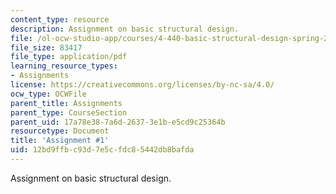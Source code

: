 ```yaml
---
content_type: resource
description: Assignment on basic structural design.
file: /ol-ocw-studio-app/courses/4-440-basic-structural-design-spring-2009/12bd9ffbc93d7e5cfdc85442db8bafda_MIT4_440s09_assn01.pdf
file_size: 83417
file_type: application/pdf
learning_resource_types:
- Assignments
license: https://creativecommons.org/licenses/by-nc-sa/4.0/
ocw_type: OCWFile
parent_title: Assignments
parent_type: CourseSection
parent_uid: 17a78e38-7a6d-2637-3e1b-e5cd9c25364b
resourcetype: Document
title: 'Assignment #1'
uid: 12bd9ffb-c93d-7e5c-fdc8-5442db8bafda
---
```

Assignment on basic structural design.